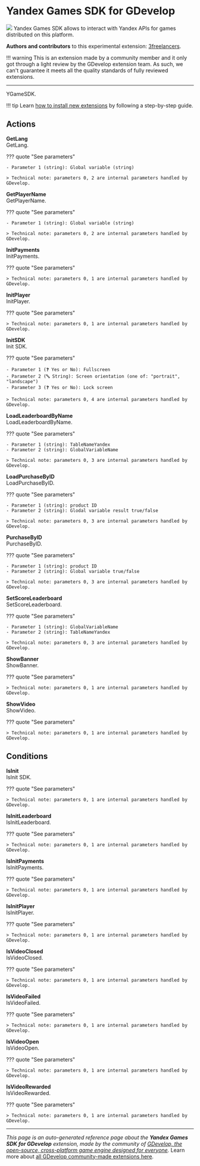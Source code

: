# Yandex Games SDK for GDevelop

<img src="https://resources.gdevelop-app.com/assets/Icons/numeric-3-circle.svg" class="extension-icon"></img>
Yandex Games SDK allows to interact with Yandex APIs for games distributed on this platform.

**Authors and contributors** to this experimental extension: [3freelancers](https://gd.games/3freelancers).

!!! warning
    This is an extension made by a community member and it only got through a
    light review by the GDevelop extension team. As such, we can't guarantee it
    meets all the quality standards of fully reviewed extensions.

---

YGameSDK.

!!! tip
    Learn [how to install new extensions](/gdevelop5/extensions/search) by following a step-by-step guide.

## Actions

**GetLang**  
GetLang.

??? quote "See parameters"

    - Parameter 1 (string): Global variable (string)

    > Technical note: parameters 0, 2 are internal parameters handled by GDevelop.

**GetPlayerName**  
GetPlayerName.

??? quote "See parameters"

    - Parameter 1 (string): Global variable (string)

    > Technical note: parameters 0, 2 are internal parameters handled by GDevelop.

**InitPayments**  
InitPayments.

??? quote "See parameters"



    > Technical note: parameters 0, 1 are internal parameters handled by GDevelop.

**InitPlayer**  
InitPlayer.

??? quote "See parameters"



    > Technical note: parameters 0, 1 are internal parameters handled by GDevelop.

**InitSDK**  
Init SDK.

??? quote "See parameters"

    - Parameter 1 (❓ Yes or No): Fullscreen
    - Parameter 2 (🔤 String): Screen orientation (one of: "portrait", "landscape")
    - Parameter 3 (❓ Yes or No): Lock screen

    > Technical note: parameters 0, 4 are internal parameters handled by GDevelop.

**LoadLeaderboardByName**  
LoadLeaderboardByName.

??? quote "See parameters"

    - Parameter 1 (string): TableNameYandex
    - Parameter 2 (string): GlobalVariableName

    > Technical note: parameters 0, 3 are internal parameters handled by GDevelop.

**LoadPurchaseByID**  
LoadPurchaseByID.

??? quote "See parameters"

    - Parameter 1 (string): product ID
    - Parameter 2 (string): Glodal variable result true/false

    > Technical note: parameters 0, 3 are internal parameters handled by GDevelop.

**PurchaseByID**  
PurchaseByID.

??? quote "See parameters"

    - Parameter 1 (string): product ID
    - Parameter 2 (string): Global variable true/false

    > Technical note: parameters 0, 3 are internal parameters handled by GDevelop.

**SetScoreLeaderboard**  
SetScoreLeaderboard.

??? quote "See parameters"

    - Parameter 1 (string): GlobalVariableName
    - Parameter 2 (string): TableNameYandex

    > Technical note: parameters 0, 3 are internal parameters handled by GDevelop.

**ShowBanner**  
ShowBanner.

??? quote "See parameters"



    > Technical note: parameters 0, 1 are internal parameters handled by GDevelop.

**ShowVideo**  
ShowVideo.

??? quote "See parameters"



    > Technical note: parameters 0, 1 are internal parameters handled by GDevelop.

## Conditions

**IsInit**  
IsInit SDK.

??? quote "See parameters"



    > Technical note: parameters 0, 1 are internal parameters handled by GDevelop.

**IsInitLeaderboard**  
IsInitLeaderboard.

??? quote "See parameters"



    > Technical note: parameters 0, 1 are internal parameters handled by GDevelop.

**IsInitPayments**  
IsInitPayments.

??? quote "See parameters"



    > Technical note: parameters 0, 1 are internal parameters handled by GDevelop.

**IsInitPlayer**  
IsInitPlayer.

??? quote "See parameters"



    > Technical note: parameters 0, 1 are internal parameters handled by GDevelop.

**IsVideoClosed**  
IsVideoClosed.

??? quote "See parameters"



    > Technical note: parameters 0, 1 are internal parameters handled by GDevelop.

**IsVideoFailed**  
IsVideoFailed.

??? quote "See parameters"



    > Technical note: parameters 0, 1 are internal parameters handled by GDevelop.

**IsVideoOpen**  
IsVideoOpen.

??? quote "See parameters"



    > Technical note: parameters 0, 1 are internal parameters handled by GDevelop.

**IsVideoRewarded**  
IsVideoRewarded.

??? quote "See parameters"



    > Technical note: parameters 0, 1 are internal parameters handled by GDevelop.




---

*This page is an auto-generated reference page about the **Yandex Games SDK for GDevelop** extension, made by the community of [GDevelop, the open-source, cross-platform game engine designed for everyone](https://gdevelop.io/).* Learn more about [all GDevelop community-made extensions here](/gdevelop5/extensions).